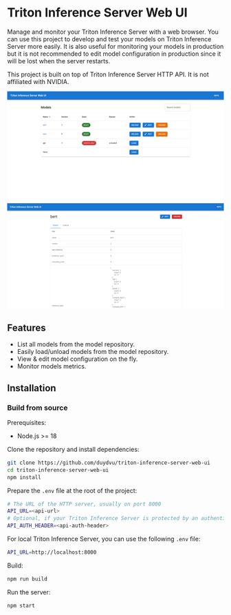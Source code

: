 # Triton Inference Server Web UI

Manage and monitor your Triton Inference Server with a web browser. You can use this project to develop and test your models on Triton Inference Server more easily. It is also useful for monitoring your models in production but it is not recommended to edit model configuration in production since it will be lost when the server restarts.

This project is built on top of Triton Inference Server HTTP API. It is not affiliated with NVIDIA.

![](resources/screenshot_repo.jpeg)
![](resources/screenshot_model.jpeg)

## Features
- List all models from the model repository.
- Easily load/unload models from the model repository.
- View & edit model configuration on the fly.
- Monitor models metrics.

## Installation
### Build from source

Prerequisites:
- Node.js >= 18

Clone the repository and install dependencies:
```bash
git clone https://github.com/duydvu/triton-inference-server-web-ui
cd triton-inference-server-web-ui
npm install
```

Prepare the `.env` file at the root of the project:
```bash
# The URL of the HTTP server, usually on port 8000
API_URL=<api-url>
# Optional, if your Triton Inference Server is protected by an authentication header
API_AUTH_HEADER=<api-auth-header>
```

For local Triton Inference Server, you can use the following `.env` file:
```bash
API_URL=http://localhost:8000
```

Build:
```bash
npm run build
```

Run the server:
```bash
npm start
```
